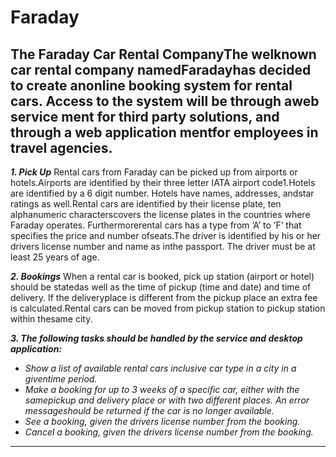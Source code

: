 # Faraday
The Faraday Car Rental CompanyThe  welknown  car  rental  company  namedFaradayhas  decided  to  create  anonline booking system for rental cars.  Access to the system will be through aweb service ment for third party solutions, and through a web application mentfor employees in travel agencies.
--- 
**_1. Pick Up_** 
Rental cars from Faraday can be picked up from airports or hotels.Airports are identified by their three letter IATA airport code1.Hotels are identified by a 6 digit number.  Hotels have names, addresses, andstar ratings as well.Rental cars are identified by their license plate, ten alphanumeric characterscovers the license plates in the countries where Faraday operates.  Furthermorerental  cars  has  a  type  from  ’A’  to  ’F’  that  specifies  the  price  and  number  ofseats.The driver is identified by his or her drivers license number and name as inthe passport.  The driver must be at least 25 years of age.

**_2. Bookings_** 
When a rental car is booked, pick up station (airport or hotel) should be statedas well as the time of pickup (time and date) and time of delivery.  If the deliveryplace is different from the pickup place an extra fee is calculated.Rental cars can be moved from pickup station to pickup station within thesame city.

**_3. The following tasks should be handled by the service and desktop application:_**  
* *Show a list of available rental cars inclusive car type in a city in a giventime period.*
* *Make a booking for up to 3 weeks of a specific car, either with the samepickup and delivery place or with two different places.  An error messageshould be returned if the car is no longer available.*
* *See a booking, given the drivers license number from the booking.*
* *Cancel a booking, given the drivers license number from the booking.*
---
